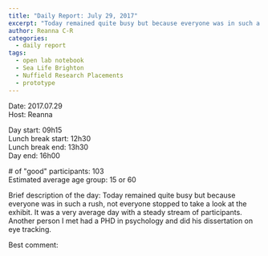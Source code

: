 ```yaml
---
title: "Daily Report: July 29, 2017"
excerpt: "Today remained quite busy but because everyone was in such a rush, not everyone stopped to take a look at the exhibit. "
author: Reanna C-R
categories:
  - daily report
tags:
  - open lab notebook
  - Sea Life Brighton
  - Nuffield Research Placements
  - prototype
---
```


Date: 2017.07.29  
Host: Reanna  

Day start: 09h15   
Lunch break start: 12h30   
Lunch break end: 13h30  
Day end: 16h00  

\# of "good" participants: 103  
Estimated average age group: 15 or 60  

Brief description of the day: Today remained quite busy but because everyone was in such a rush, not everyone stopped to take a look at the exhibit. It was a very average day with a steady stream of participants. Another person I met had a PHD in psychology and did his dissertation on eye tracking. 

Best comment:
